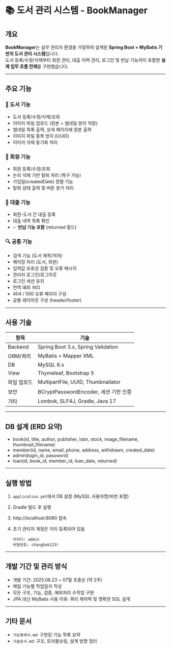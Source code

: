 # 📚 도서 관리 시스템 - BookManager

## 개요
**BookManager**는 실무 관리자 환경을 가정하여 설계된 **Spring Boot + MyBatis 기반의 도서 관리 시스템**입니다.  
도서 등록/수정/삭제부터 회원 관리, 대출 이력 관리, 로그인 및 반납 기능까지 포함한 **실제 업무 흐름 전체**를 구현했습니다.

---

## 주요 기능

### 📘 도서 기능
- 도서 등록/수정/삭제/조회
- 이미지 파일 업로드 (원본 + 썸네일 분리 저장)
- 썸네일 목록 출력, 상세 페이지에 원본 출력
- 이미지 파일 중복 방지 (UUID)
- 이미지 삭제 동기화 처리

### 👤 회원 기능
- 회원 등록/수정/조회
- 논리 삭제 기반 탈퇴 처리 (복구 가능)
- 가입일(createdDate) 정렬 기능
- 탈퇴 상태 출력 및 버튼 분기 처리

### 🔄 대출 기능
- 회원-도서 간 대출 등록
- 대출 내역 목록 확인
- ✅ **반납 기능 포함** (returned 필드)

### 🔍 공통 기능
- 검색 기능 (도서 제목/저자)
- 페이징 처리 (도서, 회원)
- 입력값 유효성 검증 및 오류 메시지
- 관리자 로그인/로그아웃
- 로그인 세션 유지
- 전역 예외 처리
- 404 / 500 오류 페이지 구성
- 공통 레이아웃 구성 (header/footer)

---

## 사용 기술

| 항목 | 기술 |
|------|------|
| Backend | Spring Boot 3.x, Spring Validation |
| ORM/쿼리 | MyBatis + Mapper XML |
| DB | MySQL 8.x |
| View | Thymeleaf, Bootstrap 5 |
| 파일 업로드 | MultipartFile, UUID, Thumbnailator |
| 보안 | BCryptPasswordEncoder, 세션 기반 인증 |
| 기타 | Lombok, SLF4J, Gradle, Java 17 |

---

## DB 설계 (ERD 요약)

- book(id, title, author, publisher, isbn, stock, image_filename, thumbnail_filename)
- member(id, name, email, phone, address, withdrawn, created_date)
- admin(login_id, password)
- loan(id, book_id, member_id, loan_date, returned)

---

## 실행 방법
1. `application.yml`에서 DB 설정 (MySQL 사용자명/비번 포함)
2. Gradle 빌드 후 실행
3. http://localhost:8080 접속
4. 초기 관리자 계정은 이미 등록되어 있음

   ```
   아이디: admin
   비밀번호: changhak123!
   ```

---

## 개발 기간 및 관리 방식
- 개발 기간: 2025.06.23 ~ 07월 초중순 (약 2주)
- 매일 기능별 작업일지 작성
- 모든 구조, 기능, 검증, 예외처리 수작업 구현
- JPA 대신 MyBatis 사용 이유: 쿼리 제어력 및 명확한 SQL 설계

---

## 기타 문서
- `기능명세서.md`: 구현된 기능 목록 요약
- `기술문서.md`: 구조, 트러블슈팅, 설계 방향 정리
